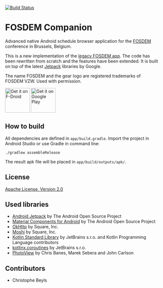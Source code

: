 [![Build Status](https://travis-ci.com/cbeyls/fosdem-companion-android.svg?branch=master)](https://travis-ci.com/cbeyls/fosdem-companion-android)

# FOSDEM Companion

Advanced native Android schedule browser application for the [FOSDEM](http://fosdem.org/) conference in Brussels, Belgium.

This is a new implementation of the [legacy FOSDEM app](https://github.com/rkallensee/fosdem-android/). The code has been rewritten from scratch and the features have been extended. It is built on top of the latest [Jetpack](https://developer.android.com/jetpack/) libraries by Google.

The name FOSDEM and the gear logo are registered trademarks of FOSDEM VZW. Used with permission.

[<img src="https://fdroid.gitlab.io/artwork/badge/get-it-on.png"
     alt="Get it on F-Droid"
   height="80">](https://f-droid.org/packages/be.digitalia.fosdem/)
[<img src="https://play.google.com/intl/en_us/badges/images/generic/en-play-badge.png"
     alt="Get it on Google Play"
     height="80">](https://play.google.com/store/apps/details?id=be.digitalia.fosdem)

## How to build

All dependencies are defined in ```app/build.gradle```. Import the project in Android Studio or use Gradle in command line:

```
./gradlew assembleRelease
```

The result apk file will be placed in ```app/build/outputs/apk/```.

## License

[Apache License, Version 2.0](http://www.apache.org/licenses/LICENSE-2.0)

## Used libraries

* [Android Jetpack](https://developer.android.com/jetpack) by The Android Open Source Project
* [Material Components for Android](https://material.io/develop/android) by The Android Open Source Project
* [OkHttp](https://github.com/square/okhttp) by Square, Inc.
* [Moshi](https://github.com/square/moshi) by Square, Inc.
* [Kotlin Standard Library](https://github.com/JetBrains/kotlin) by JetBrains s.r.o. and Kotlin Programming Language contributors
* [kotlinx.coroutines](https://github.com/Kotlin/kotlinx.coroutines) by JetBrains s.r.o.
* [PhotoView](https://github.com/chrisbanes/PhotoView) by Chris Banes, Marek Sebera and John Carlson

## Contributors

* Christophe Beyls
